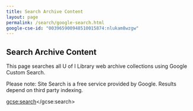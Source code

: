 ```yaml
---
title: Search Archive Content
layout: page
permalink: /search/google-search.html
google-cse-id: "003965900948510015874:nlukam8wzgw"
---
```


## Search Archive Content

This page searches all U of I Library web archive collections using Google Custom Search. 

<div class="alert alert-primary" role="alert">
  Please note: Site Search is a free service provided by Google. Results depend on third party indexing.
</div>

<script>
  (function() {
    var cx = '{{ page.google-cse-id }}';
    var gcse = document.createElement('script');
    gcse.type = 'text/javascript';
    gcse.async = true;
    gcse.src = 'https://cse.google.com/cse.js?cx=' + cx;
    var s = document.getElementsByTagName('script')[0];
    s.parentNode.insertBefore(gcse, s);
  })();
</script>
<gcse:search></gcse:search>

